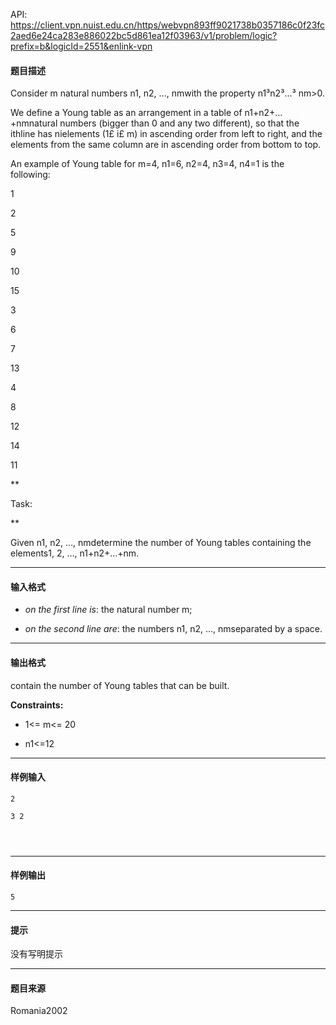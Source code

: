 API: https://client.vpn.nuist.edu.cn/https/webvpn893ff9021738b0357186c0f23fc2aed6e24ca283e886022bc5d861ea12f03963/v1/problem/logic?prefix=b&logicId=2551&enlink-vpn

#### 题目描述

Consider m natural numbers n1, n2, …, nmwith the property n1³n2³…³ nm\>0.

We define a Young table as an arrangement in a table of n1+n2+…+nmnatural numbers (bigger than 0 and any two different), so that the ithline has nielements (1£ i£ m) in ascending order from left to right, and the elements from the same column are in ascending order from bottom to top.

An example of Young table for m=4, n1\=6, n2\=4, n3\=4, n4\=1 is the following:

1

2

5

9

10

15

3

6

7

13

4

8

12

14

11

**

Task:

**

Given n1, n2, …, nmdetermine the number of Young tables containing the elements1, 2, …, n1+n2+…+nm.

---

#### 输入格式

*   _on the first line is_: the natural number m;

*   _on the second line are_: the numbers n1, n2, …, nmseparated by a space.

---

#### 输出格式

contain the number of Young tables that can be built.

**Constraints:**

*   1<= m<= 20

*   n1<=12

---

#### 样例输入
```
2

3 2

 


```

---

#### 样例输出
```
5
```

---

#### 提示

没有写明提示

---

#### 题目来源

Romania2002